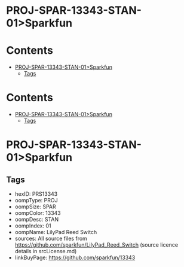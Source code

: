 
PROJ-SPAR-13343-STAN-01>Sparkfun
================================

Contents
========

* [PROJ-SPAR-13343-STAN-01>Sparkfun](#proj-spar-13343-stan-01sparkfun)
	* [Tags](#tags)

Contents
========

* [PROJ-SPAR-13343-STAN-01>Sparkfun](#proj-spar-13343-stan-01sparkfun)
	* [Tags](#tags)

# PROJ-SPAR-13343-STAN-01>Sparkfun

## Tags

- hexID: PRS13343
- oompType: PROJ
- oompSize: SPAR
- oompColor: 13343
- oompDesc: STAN
- oompIndex: 01
- oompName: LilyPad Reed Switch
- sources: All source files from https://github.com/sparkfun/LilyPad_Reed_Switch (source licence details in srcLicense.md)
- linkBuyPage: https://github.com/sparkfun/13343
